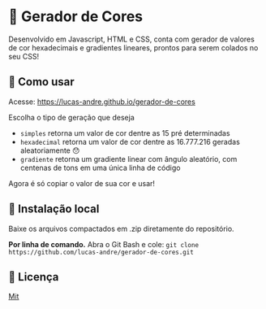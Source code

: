# 🌈 Gerador de Cores 

Desenvolvido em Javascript, HTML e CSS, conta com gerador de valores de cor hexadecimais e gradientes lineares, prontos para serem colados no seu CSS!


## 🤨 Como usar

Acesse: https://lucas-andre.github.io/gerador-de-cores

Escolha o tipo de geração que deseja 
-  `simples` retorna um valor de cor dentre as 15 pré determinadas
- `hexadecimal` retorna um valor de cor dentre as 16.777.216 geradas aleatoriamente 😯
- `gradiente` retorna um gradiente linear com ângulo aleatório, com centenas de tons em uma única linha de código

Agora é só copiar o valor de sua cor e usar!

## 📂 Instalação local 
Baixe os arquivos compactados em .zip diretamente do repositório.

**Por linha de comando.**
Abra o Git Bash e cole: `git clone https://github.com/lucas-andre/gerador-de-cores.git`


## 📃 Licença 

[Mit](https://choosealicense.com/licenses/mit/)
